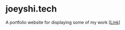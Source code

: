 # joeyshi.tech
A portfolio website for displaying some of my work [<a href="https://joeyshi.tech/">Link</a>]
